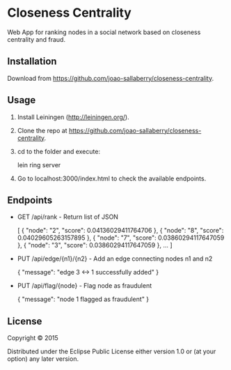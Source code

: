 # Closeness Centrality

Web App for ranking nodes in a social network based on closeness centrality and fraud.

## Installation

Download from https://github.com/joao-sallaberry/closeness-centrality.

## Usage

1. Install Leiningen (http://leiningen.org/).

2. Clone the repo at https://github.com/joao-sallaberry/closeness-centrality.

3. cd to the folder and execute:
   
    lein ring server

4. Go to localhost:3000/index.html to check the available endpoints.

## Endpoints

- GET /api/rank - Return list of JSON 

    [ { "node": "2", "score": 0.04136029411764706 },
      { "node": "8", "score": 0.04029605263157895 },
      { "node": "7", "score": 0.03860294117647059 },
      { "node": "3", "score": 0.03860294117647059 },
      ... ]

- PUT /api/edge/{n1}/{n2} - Add an edge connecting nodes n1 and n2

    { "message": "edge 3 <-> 1 successfully added" }

- PUT /api/flag/{node} - Flag node as fraudulent

    { "message": "node 1 flagged as fraudulent" }

## License

Copyright © 2015

Distributed under the Eclipse Public License either version 1.0 or (at
your option) any later version.
